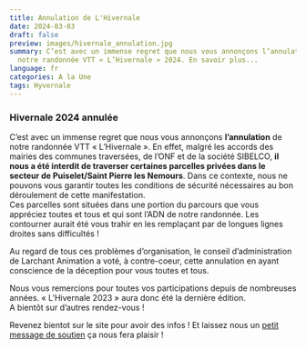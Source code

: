 ```yaml
---
title: Annulation de L'Hivernale
date: 2024-03-03
draft: false
preview: images/hivernale_annulation.jpg
summary: C’est avec un immense regret que nous vous annonçons l’annulation de
  notre randonnée VTT « L’Hivernale » 2024. En savoir plus...
language: fr
categories: A la Une
tags: Hyvernale
---
```


### Hivernale 2024 annulée

C’est avec un immense regret que nous vous annonçons **l’annulation** de notre randonnée VTT « L’Hivernale ».
En effet, malgré les accords des mairies des communes traversées, de l’ONF et de la société SIBELCO, **il nous a été interdit de traverser certaines parcelles privées dans le secteur de Puiselet/Saint Pierre les Nemours**. Dans ce contexte, nous ne pouvons vous garantir toutes les conditions de sécurité nécessaires au bon déroulement de cette manifestation.  
Ces parcelles sont situées dans une portion du parcours que vous appréciez toutes et tous et qui sont l’ADN de notre randonnée. Les contourner aurait été vous trahir en les remplaçant par de longues lignes droites sans difficultés !  

Au regard de tous ces problèmes d’organisation, le conseil d’administration de Larchant Animation a voté, à contre-coeur, cette annulation en ayant conscience de la déception pour vous toutes et tous.   

Nous vous remercions pour toutes vos participations depuis de nombreuses années.
« L’Hivernale 2023 » aura donc été la dernière édition.  
A bientôt sur d’autres rendez-vous !


Revenez bientot sur le site pour avoir des infos ! Et laissez nous un [petit message de soutien](/contact) ça nous fera plaisir !
